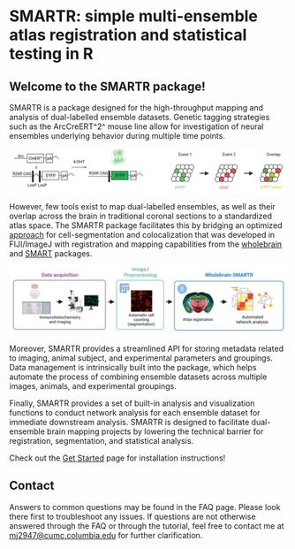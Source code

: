 
# SMARTR: **s**imple **m**ulti-ensemble **a**tlas **r**egistration and statistical **t**esting in **R**


## Welcome to the SMARTR package!


SMARTR is a package designed for the high-throughput mapping and analysis of dual-labelled ensemble datasets. Genetic tagging strategies such as the ArcCreERT^2^ mouse line allow for investigation of neural ensembles underlying behavior during multiple time points.

![*Tagging two ensembles using the ArcCreERT^2^ mouse line*](man/figures/1.pipeline_tagging_schematic.jpg)


However, few tools exist to map dual-labelled ensembles, as well as their overlap across the brain in traditional coronal sections to a standardized atlas space. The SMARTR package facilitates this by bridging an optimized [approach](https://osf.io/ynqp7/) for cell-segmentation and colocalization that was developed in FIJI/ImageJ with registration and mapping capabilities from the [wholebrain](https://github.com/tractatus/wholebrain) and [SMART](https://github.com/mjin1812/SMART) packages. 

![*Pipeline overview*](man/figures/2.general_pipeline_schematic.jpg)

Moreover, SMARTR provides a streamlined API for storing metadata related to imaging, animal subject, and experimental parameters and groupings. Data management is intrinsically built into the package, which helps automate the process of combining ensemble datasets across multiple images, animals, and experimental groupings.

Finally, SMARTR provides a set of built-in analysis and visualization functions to conduct network analysis for each ensemble dataset for immediate downstream analysis. SMARTR is designed to facilitate dual-ensemble brain mapping projects by lowering the technical barrier for registration, segmentation, and statistical analysis.

Check out the [Get Started](./articles/SMARTR.html) page for installation instructions! 

## Contact
Answers to common questions may be found in the FAQ page. Please look there first to troubleshoot any issues. If questions are not otherwise answered through the FAQ or through the tutorial, feel free to contact me at [mj2947@cumc.columbia.edu](mailto:mj2947@cumc.columbia.edu) for further clarification.
